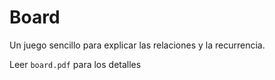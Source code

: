 # Board

Un juego sencillo para explicar las relaciones y la recurrencia.

Leer  ```board.pdf``` para los detalles